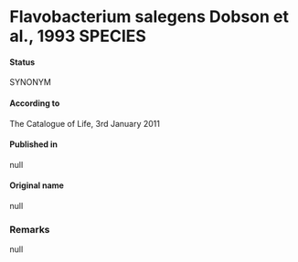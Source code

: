 # Flavobacterium salegens Dobson et al., 1993 SPECIES

#### Status
SYNONYM

#### According to
The Catalogue of Life, 3rd January 2011

#### Published in
null

#### Original name
null

### Remarks
null